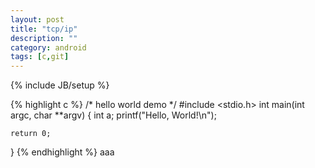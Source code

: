 ```yaml
---
layout: post
title: "tcp/ip"
description: ""
category: android
tags: [c,git]
---
```

{% include JB/setup %}

{% highlight c %}
/* hello world demo */
#include <stdio.h>
int main(int argc, char **argv)
{
     int a;
    printf("Hello, World!\n");
    
    return 0;
}
{% endhighlight %}
aaa

